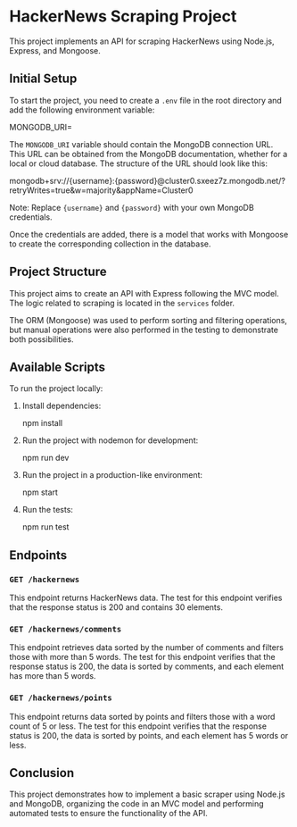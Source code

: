 # HackerNews Scraping Project

This project implements an API for scraping HackerNews using Node.js, Express, and Mongoose.

## Initial Setup

To start the project, you need to create a `.env` file in the root directory and add the following environment variable:

MONGODB_URI=

The `MONGODB_URI` variable should contain the MongoDB connection URL. This URL can be obtained from the MongoDB documentation, whether for a local or cloud database. The structure of the URL should look like this:

mongodb+srv://{username}:{password}@cluster0.sxeez7z.mongodb.net/?retryWrites=true&w=majority&appName=Cluster0

Note: Replace `{username}` and `{password}` with your own MongoDB credentials.

Once the credentials are added, there is a model that works with Mongoose to create the corresponding collection in the database.

## Project Structure

This project aims to create an API with Express following the MVC model. The logic related to scraping is located in the `services` folder.

The ORM (Mongoose) was used to perform sorting and filtering operations, but manual operations were also performed in the testing to demonstrate both possibilities.

## Available Scripts

To run the project locally:

1. Install dependencies:

   npm install

2. Run the project with nodemon for development:

   npm run dev

3. Run the project in a production-like environment:

   npm start

4. Run the tests:

   npm run test

## Endpoints

### `GET /hackernews`

This endpoint returns HackerNews data. The test for this endpoint verifies that the response status is 200 and contains 30 elements.

### `GET /hackernews/comments`

This endpoint retrieves data sorted by the number of comments and filters those with more than 5 words. The test for this endpoint verifies that the response status is 200, the data is sorted by comments, and each element has more than 5 words.

### `GET /hackernews/points`

This endpoint returns data sorted by points and filters those with a word count of 5 or less. The test for this endpoint verifies that the response status is 200, the data is sorted by points, and each element has 5 words or less.

## Conclusion

This project demonstrates how to implement a basic scraper using Node.js and MongoDB, organizing the code in an MVC model and performing automated tests to ensure the functionality of the API.
